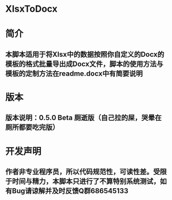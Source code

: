 # XlsxToDocx
# 简介
## 本脚本适用于将Xlsx中的数据按照你自定义的Docx的模板的格式批量导出成Docx文件，脚本的使用方法与模板的定制方法在readme.docx中有简要说明
# 版本
## 版本说明：0.5.0 Beta 厕逝版（自己拉的屎，哭晕在厕所都要吃完版）
# 开发声明
## 作者非专业程序员，所以代码规范性，可读性差。受限于时间与精力，本脚本只进行了不算特别系统测试，如有Bug请谅解并及时反馈Q群686545133
